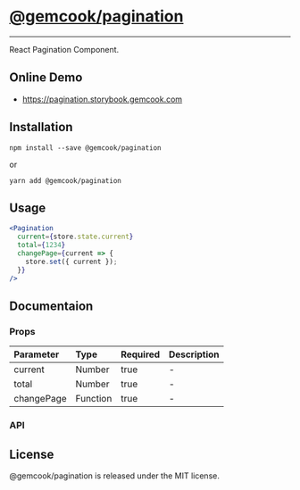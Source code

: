 # [@gemcook/pagination](https://pagination.storybook.gemcook.com)

---

React Pagination Component.

## Online Demo

* https://pagination.storybook.gemcook.com

## Installation

```shell
npm install --save @gemcook/pagination
```

or

```shell
yarn add @gemcook/pagination
```

## Usage

```jsx
<Pagination
  current={store.state.current}
  total={1234}
  changePage={current => {
    store.set({ current });
  }}
/>
```

## Documentaion

### Props

| **Parameter** | **Type** | **Required** | **Description** |
| :------------ | :------- | :----------- | :-------------- |
| current       | Number   | true         | \-              |
| total         | Number   | true         | \-              |
| changePage    | Function | true         | \-              |

### API

## License

@gemcook/pagination is released under the MIT license.
